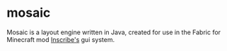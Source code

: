 # mosaic
Mosaic is a layout engine written in Java, created for use in the Fabric for 
Minecraft mod [Inscribe's](https://github.com/inscribemc/Inscribe) gui system.
